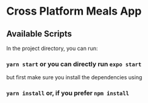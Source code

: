 # Cross Platform Meals App

## Available Scripts

In the project directory, you can run:

### `yarn start` or you can directly run `expo start`

but first make sure you install the dependencies using 

### `yarn install` or, if you prefer `npm install`
